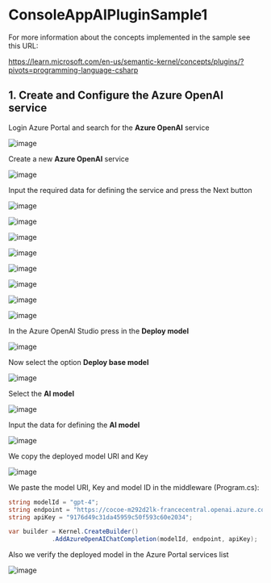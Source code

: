 # ConsoleAppAIPluginSample1

For more information about the concepts implemented in the sample see this URL: 

https://learn.microsoft.com/en-us/semantic-kernel/concepts/plugins/?pivots=programming-language-csharp

## 1. Create and Configure the Azure OpenAI service

Login Azure Portal and search for the **Azure OpenAI** service 

![image](https://github.com/user-attachments/assets/05aad478-92f0-47b4-8abe-01831620fbc1)

Create a new **Azure OpenAI** service

![image](https://github.com/user-attachments/assets/b637be9e-7eca-442f-9b50-536b31191c84)

Input the required data for defining the service and press the Next button

![image](https://github.com/user-attachments/assets/afb38d18-ae9e-4251-92d5-3cc85999881c)

![image](https://github.com/user-attachments/assets/f5e04951-4f2c-4812-b0f3-6ebf4d59c37a)

![image](https://github.com/user-attachments/assets/753347c8-747f-416e-a133-a08b1d6e17f5)

![image](https://github.com/user-attachments/assets/ecd7885e-da9e-4ce1-b568-4fb332f52ec7)

![image](https://github.com/user-attachments/assets/a068e83e-122d-4865-9ec3-1636bef2c660)

![image](https://github.com/user-attachments/assets/1944dfc4-afff-4b65-b494-ee79634ad11b)

![image](https://github.com/user-attachments/assets/6daca8cd-d4a2-476e-aa45-f0614d62ba58)

![image](https://github.com/user-attachments/assets/9bcb0b48-27b8-42ef-9442-c3dbe5dd58cb)

In the Azure OpenAI Studio press in the **Deploy model**

![image](https://github.com/user-attachments/assets/34936d15-d9a0-49fa-996a-bf2e08d80c38)

Now select the option **Deploy base model**

![image](https://github.com/user-attachments/assets/d742730a-f487-41a7-8103-a44e6fb87988)

Select the **AI model** 

![image](https://github.com/user-attachments/assets/c1a48ec7-aef3-4c3b-bf9e-d4b723f66dd5)

Input the data for defining the **AI model**

![image](https://github.com/user-attachments/assets/44fb5a2a-f94b-4ef0-8219-22f0ca56f746)

We copy the deployed model URI and Key

![image](https://github.com/user-attachments/assets/ed4e8744-8309-4f9c-8214-d1e017208a1a)

We paste the model URI, Key and model ID in the middleware (Program.cs):

```csharp
string modelId = "gpt-4";
string endpoint = "https://cocoe-m292d2lk-francecentral.openai.azure.com/";
string apiKey = "9176d49c31da45959c50f593c60e2034";

var builder = Kernel.CreateBuilder()
            .AddAzureOpenAIChatCompletion(modelId, endpoint, apiKey);
```

Also we verify the deployed model in the Azure Portal services list

![image](https://github.com/user-attachments/assets/70048718-682d-4ffe-9b12-cce3726586c0)
